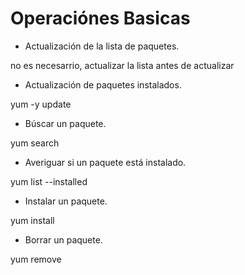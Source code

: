 # Operaciónes Basicas

- Actualización de la lista de paquetes.

no es necesarrio, actualizar la lista antes de actualizar

- Actualización de paquetes instalados.

yum -y update

- Búscar un paquete.

yum search

- Averiguar si un paquete está instalado.

yum list --installed

- Instalar un paquete.

yum install

- Borrar un paquete.

yum remove
